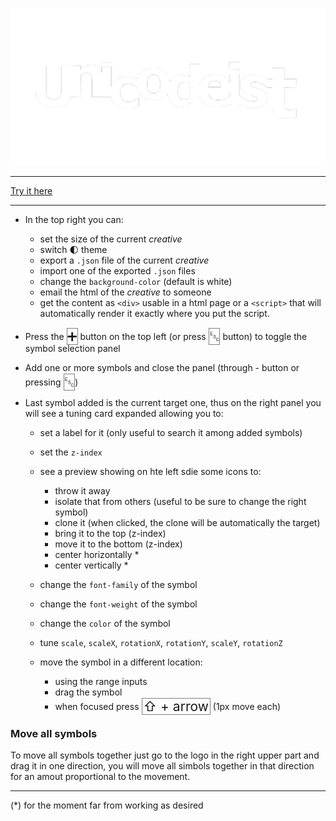 
![Unicodeist](https://github.com/fedeghe/Unicodeist/blob/master/src/img/unicodeist.png?raw=true)
                


---
[Try it here](https://fedeghe.github.io/Unicodeist/)

---
- In the top right you can:
    - set the size of the current _creative_
    - switch 🌓 theme
    - export a `.json` file of the current _creative_
    - import one of the exported `.json` files
    - change the `background-color` (default is white)
    - email the html of the _creative_ to someone
    - get the content as `<div>` usable in a html page or a `<script>` that will automatically render it exactly where you put the script.

- Press the <span style="padding:0px;font-size:1.5em;position:relative;top:2px;border:1px solid gray;">➕</span> button on the top left (or press <span style="padding:0px;font-size:1.5em;position:relative;top:2px;border:1px solid gray">␛</span> button) to toggle the symbol selection panel  
- Add one or more symbols and close the panel (through - button or pressing <span style="padding:0px;font-size:1.5em;position:relative;top:2px;border:1px solid gray">␛</span>)  
- Last symbol added is the current target one, thus on the right panel you will see a tuning card expanded allowing you to: 
    - set a label for it (only useful to search it among added symbols)
    - set the `z-index`
    - see a preview showing on hte left sdie some icons to:
        - throw it away
        - isolate that from others (useful to be sure to change the right symbol)
        - clone it (when clicked, the clone will be automatically the target)
        - bring it to the top (z-index)
        - move it to the bottom (z-index)
        - center horizontally *
        - center vertically *  
            
    - change the `font-family` of the symbol  
    - change the `font-weight` of the symbol
    - change the `color` of the symbol
    - tune `scale`, `scaleX`, `rotationX`, `rotationY`, `scaleY`, `rotationZ`
    - move the symbol in a different location:  
        - using the range inputs
        - drag the symbol
        - when focused press <span style="padding:0px 2px;font-size:1.5em;position:relative;top:2px;border:1px solid gray">⇧ + arrow</span> (1px move each)

### Move all symbols
To move all symbols together just go to the logo in the right upper part and drag it in one direction, you will move all simbols together in that direction for an amout proportional to the movement.


---
\(*) for the moment far from working as desired

